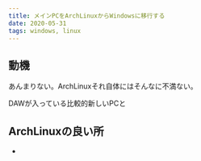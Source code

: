 ```yaml
---
title: メインPCをArchLinuxからWindowsに移行する
date: 2020-05-31
tags: windows, linux
---
```


## 動機

あんまりない。ArchLinuxそれ自体にはそんなに不満ない。

DAWが入っている比較的新しいPCと

## ArchLinuxの良い所

* 